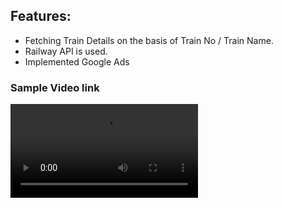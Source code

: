 ## Features:
- Fetching Train Details on the basis of Train No / Train Name.
- Railway API is used.
- Implemented Google Ads

### Sample Video link
<video src="https://github.com/Ritikkumar992/customer_success_app/assets/75531808/63b3a047-31b7-4458-902e-460630805ee2"></video>
